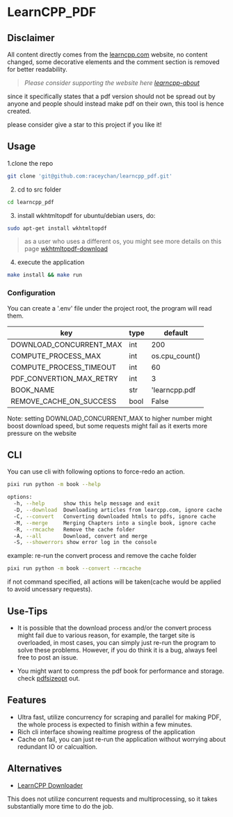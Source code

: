 # LearnCPP_PDF

## Disclaimer

All content directly comes from the [learncpp.com](https://learncpp.com) website, no content changed, some decorative elements and the comment section is removed for better readability.

> *Please consider supporting the website here [learncpp-about](https://www.learncpp.com/about/)*

since it specifically states that a pdf version should not be spread out by anyone and people should instead make pdf on their own, this tool is hence created.

please consider give a star to this project if you like it!

## Usage

1.clone the repo

```bash
git clone 'git@github.com:raceychan/learncpp_pdf.git'
```

2. cd to src folder

```bash
cd learncpp_pdf
```

3. install wkhtmltopdf
for ubuntu/debian users, do:

```bash
sudo apt-get install wkhtmltopdf
```

> as a user who uses a different os, you might see more details on this page [wkhtmltopdf-download](https://wkhtmltopdf.org/downloads.html)


4. execute the application

```bash
make install && make run
```

### Configuration

You can create a '.env' file under the project root, the program will read them.

| key| type| default|
| --- | --- | --- |
| DOWNLOAD_CONCURRENT_MAX |int | 200 |
| COMPUTE_PROCESS_MAX | int | os.cpu_count() |
| COMPUTE_PROCESS_TIMEOUT | int | 60 |
| PDF_CONVERTION_MAX_RETRY | int | 3 |
| BOOK_NAME | str | 'learncpp.pdf |
| REMOVE_CACHE_ON_SUCCESS | bool | False |

Note: setting DOWNLOAD_CONCURRENT_MAX to higher number might boost download speed, but some requests might fail as it exerts more pressure on the website

## CLI

You can use cli with following options to force-redo an action.

```bash
pixi run python -m book --help
```

```bash
options:
  -h, --help      show this help message and exit
  -D, --download  Downloading articles from learcpp.com, ignore cache
  -C, --convert   Converting downloaded htmls to pdfs, ignore cache
  -M, --merge     Merging Chapters into a single book, ignore cache
  -R, --rmcache   Remove the cache folder
  -A, --all       Download, convert and merge
  -S, --showerrors show error log in the console
```

example: re-run the convert process and remove the cache folder

```bash
pixi run python -m book --convert --rmcache
```

if not command specified, all actions will be taken(cache would be applied to avoid uncessary requests).

## Use-Tips

- It is possible that the download process and/or the convert process might fail due to various reason, for example, the target site is overloaded, in most cases, you can simply just re-run the program to solve these problems.
However, if you do think it is a bug, always feel free to post an issue.

- You might want to compress the pdf book for performance and storage.
check [pdfsizeopt](https://github.com/pts/pdfsizeopt) out.

## Features

- Ultra fast, utilize concurrency for scraping and parallel for making PDF, the whole process is expected to finish within a few minutes.
- Rich cli interface showing realtime progress of the application
- Cache on fail, you can just re-run the application without worrying about redundant IO or calcualtion.

## Alternatives

- [LearnCPP Downloader](https://github.com/amalrajan/learncpp-download)

This does not utilize concurrent requests and multiprocessing, so it takes substantially more time to do the job.
